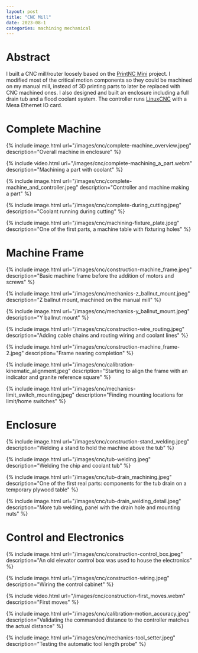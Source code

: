 ```yaml
---
layout: post
title: "CNC Mill"
date: 2023-08-1
categories: machining mechanical
---
```


# Abstract

I built a CNC mill/router loosely based on the [PrintNC Mini](https://wiki.printnc.info/) project. I modified most of the critical motion components so they could be machined on my manual mill, instead of 3D printing parts to later be replaced with CNC machined ones. I also designed and built an enclosure including a full drain tub and a flood coolant system. The controller runs [LinuxCNC](https://linuxcnc.org/) with a Mesa Ethernet IO card.

# Complete Machine

{% include image.html url="/images/cnc/complete-machine_overview.jpeg" description="Overall machine in enclosure" %}

{% include video.html url="/images/cnc/complete-machining_a_part.webm" description="Machining a part with coolant" %}

{% include image.html url="/images/cnc/complete-machine_and_controller.jpeg" description="Controller and machine making a part" %}

{% include image.html url="/images/cnc/complete-during_cutting.jpeg" description="Coolant running during cutting" %}

{% include image.html url="/images/cnc/machining-fixture_plate.jpeg" description="One of the first parts, a machine table with fixturing holes" %}

# Machine Frame

{% include image.html url="/images/cnc/construction-machine_frame.jpeg" description="Basic machine frame before the addition of motors and screws" %}

{% include image.html url="/images/cnc/mechanics-z_ballnut_mount.jpeg" description="Z ballnut mount, machined on the manual mill" %}

{% include image.html url="/images/cnc/mechanics-y_ballnut_mount.jpeg" description="Y ballnut mount" %}

{% include image.html url="/images/cnc/construction-wire_routing.jpeg" description="Adding cable chains and routing wiring and coolant lines" %}

{% include image.html url="/images/cnc/construction-machine_frame-2.jpeg" description="Frame nearing completion" %}

{% include image.html url="/images/cnc/calibration-kinematic_alignment.jpeg" description="Starting to align the frame with an indicator and granite reference square" %}

{% include image.html url="/images/cnc/mechanics-limit_switch_mounting.jpeg" description="Finding mounting locations for limit/home switches" %}

# Enclosure

{% include image.html url="/images/cnc/construction-stand_welding.jpeg" description="Welding a stand to hold the machine above the tub" %}

{% include image.html url="/images/cnc/tub-welding.jpeg" description="Welding the chip and coolant tub" %}

{% include image.html url="/images/cnc/tub-drain_machining.jpeg" description="One of the first real parts: components for the tub drain on a temporary plywood table" %}

{% include image.html url="/images/cnc/tub-drain_welding_detail.jpeg" description="More tub welding, panel with the drain hole and mounting nuts" %}

# Control and Electronics

{% include image.html url="/images/cnc/construction-control_box.jpeg" description="An old elevator control box was used to house the electronics" %}

{% include image.html url="/images/cnc/construction-wiring.jpeg" description="Wiring the control cabinet" %}

{% include video.html url="/images/cnc/construction-first_moves.webm" description="First moves" %}

{% include image.html url="/images/cnc/calibration-motion_accuracy.jpeg" description="Validating the commanded distance to the controller matches the actual distance" %}

{% include image.html url="/images/cnc/mechanics-tool_setter.jpeg" description="Testing the automatic tool length probe" %}
